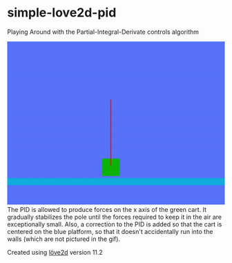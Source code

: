 # simple-love2d-pid
Playing Around with the Partial-Integral-Derivate controls algorithm

![demonstration gif](cartPolePid.gif)
The PID is allowed to produce forces on the x axis of the green cart.
It gradually stabilizes the pole until the forces required to keep it in the air are exceptionally small.
Also, a correction to the PID is added so that the cart is centered on the blue platform, so that it doesn't accidentally run
into the walls (which are not pictured in the gif).

Created using <a href="http://love2d.org" target="blank">löve2d</a> version 11.2
